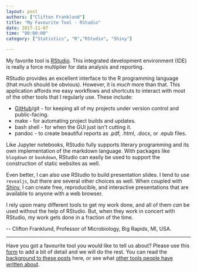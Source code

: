 ```yaml
---
layout: post
authors: ["Clifton Franklund"]
title: "My Favourite Tool - RStudio"
date: 2017-11-07
time: "00:00:00"
category: ["Statistics", "R","RStudio", "Shiny"]

---
```


My favorite tool is [RStudio](https://www.rstudio.com/). This integrated development environment (IDE) is really a force multiplier for data analysis and reporting.

RStudio provides an excellent interface to the R programming language (that much should be obvious). However, it is _much_ more than that. This application affords me easy workflows and shortcuts to interact with most of the other tools that I regularly use. These include:

- [GitHub](https://github.com)/git - for keeping all of my projects under version control and public-facing.
- make - for automating project builds and updates. 
- bash shell - for when the GUI just isn't cutting it.
- pandoc - to create beautiful reports as .pdf, .html, .docx, or .epub files.

Like Jupyter notebooks, RStudio fully supports literary programming and its own implementation of the markdown language. With packages like `blogdown` or `bookdown`, RStudio can easily be used to support the construction of static websites as well. 

Even better, I can also use RStudio to build presentation slides. I tend to use `revealjs`, but there are several other choices as well. When coupled with [Shiny](https://www.rstudio.com/products/shiny/), I can create free, reproducible, and interactive presentations that are available to anyone with a web browser.

I rely upon many different tools to get my work done, and all of them _can_ be used without the help of RStudio. But, when they work in concert with RStudio, my work gets done in a fraction of the time.

-- Clifton Franklund, Professor of Microbiology, Big Rapids, MI, USA.

-----

 Have you got a favourite tool you would like to tell us about? 
 Please use this [form](https://docs.google.com/forms/d/e/1FAIpQLSeiu5NzJsLxYueaQrNn_qKbaa5JR2Sz12CeCRyedKQxwb54Dw/viewform) 
 to add a bit of detail and we will do the rest. You can read 
 the [background to these posts](https://software-carpentry.org/blog/2017/10/fave-tools.html) here, 
 or see what [other tools people have written about](https://software-carpentry.org/blog/2017/10/favorites.html).
